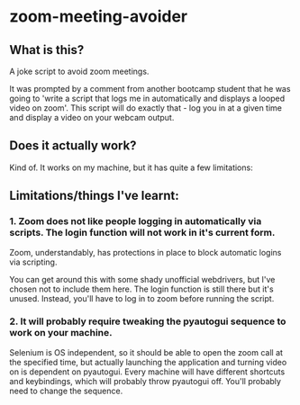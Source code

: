 # zoom-meeting-avoider
## What is this?
A joke script to avoid zoom meetings.

It was prompted by a comment from another bootcamp student that he was going to 'write a script that logs me in automatically and displays a looped video on zoom'. This script will do exactly that - log you in at a given time and display a video on your webcam output.

## Does it actually work?
Kind of. It works on my machine, but it has quite a few limitations:

## Limitations/things I've learnt:
### 1. Zoom does not like people logging in automatically via scripts. The login function will not work in it's current form.
Zoom, understandably, has protections in place to block automatic logins via scripting. 

You can get around this with some shady unofficial webdrivers, but I've chosen not to include them here. The login function is still there but it's unused. Instead, you'll have to log in to zoom before running the script.

### 2. It will probably require tweaking the pyautogui sequence to work on your machine.
Selenium is OS independent, so it should be able to open the zoom call at the specified time, but actually launching the application and turning video on is dependent on pyautogui. Every machine will have different shortcuts and keybindings, which will probably throw pyautogui off. You'll probably need to change the sequence.
